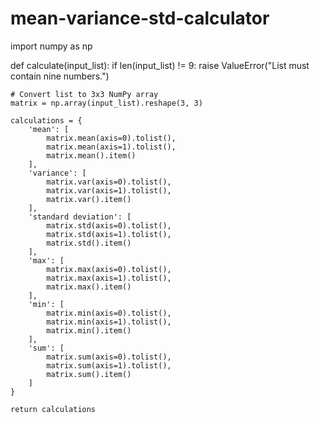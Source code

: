 # mean-variance-std-calculator

import numpy as np

def calculate(input_list):
    if len(input_list) != 9:
        raise ValueError("List must contain nine numbers.")

    # Convert list to 3x3 NumPy array
    matrix = np.array(input_list).reshape(3, 3)

    calculations = {
        'mean': [
            matrix.mean(axis=0).tolist(),
            matrix.mean(axis=1).tolist(),
            matrix.mean().item()
        ],
        'variance': [
            matrix.var(axis=0).tolist(),
            matrix.var(axis=1).tolist(),
            matrix.var().item()
        ],
        'standard deviation': [
            matrix.std(axis=0).tolist(),
            matrix.std(axis=1).tolist(),
            matrix.std().item()
        ],
        'max': [
            matrix.max(axis=0).tolist(),
            matrix.max(axis=1).tolist(),
            matrix.max().item()
        ],
        'min': [
            matrix.min(axis=0).tolist(),
            matrix.min(axis=1).tolist(),
            matrix.min().item()
        ],
        'sum': [
            matrix.sum(axis=0).tolist(),
            matrix.sum(axis=1).tolist(),
            matrix.sum().item()
        ]
    }

    return calculations

